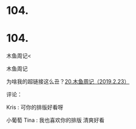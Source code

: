 # 104.

# 104.

木鱼周记<

木鱼周记

为啥我的超链接这么丑？[20.木鱼周记（2019.2.23）](https://mp.weixin.qq.com/s/img7db9eRBeRKHCX_mt1Kw)

评论：

Kris : 可你的排版好看呀

小葡萄 Tina : 我也喜欢你的排版 清爽好看